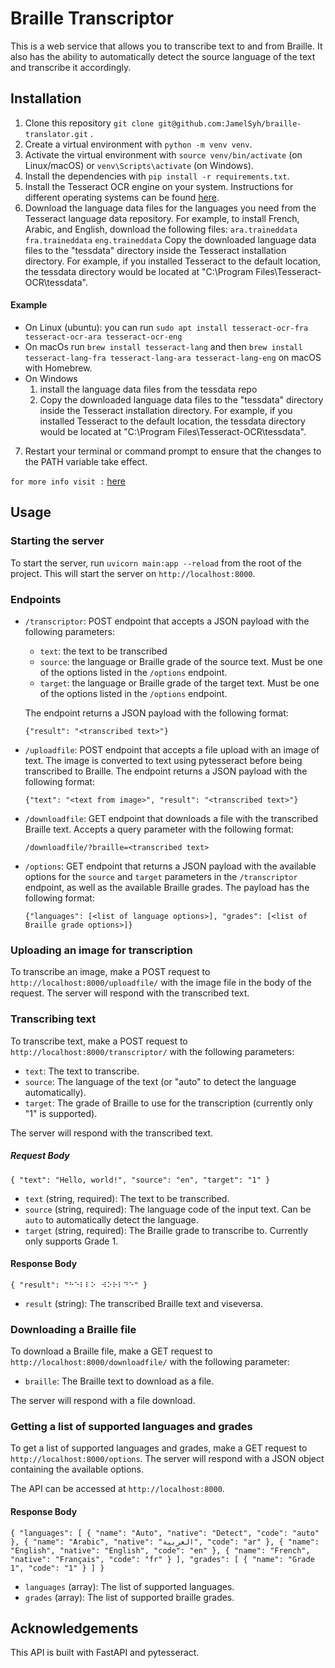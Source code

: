 # Braille Transcriptor

This is a web service that allows you to transcribe text to and from Braille. It also has the ability to automatically detect the source language of the text and transcribe it accordingly. 

## Installation

1. Clone this repository `git clone git@github.com:JamelSyh/braille-translator.git` .
2. Create a virtual environment with `python -m venv venv`.
3. Activate the virtual environment with `source venv/bin/activate` (on Linux/macOS) or `venv\Scripts\activate` (on Windows).
4. Install the dependencies with `pip install -r requirements.txt`.
5. Install the Tesseract OCR engine on your system. Instructions for different operating systems can be found [here](https://github.com/tesseract-ocr/tesseract).
6. Download the language data files for the languages you need from the Tesseract language data repository. For example, to install French, Arabic, and English, download the following files:
`ara.traineddata`
`fra.traineddata`
`eng.traineddata`
Copy the downloaded language data files to the "tessdata" directory inside the Tesseract installation directory. For example, if you installed Tesseract to the default location, the tessdata directory would be located at "C:\Program Files\Tesseract-OCR\tessdata".

#### Example

- On Linux (ubuntu):
  you can run `sudo apt install tesseract-ocr-fra tesseract-ocr-ara tesseract-ocr-eng`
- On macOs
  run `brew install tesseract-lang` and then `brew install tesseract-lang-fra tesseract-lang-ara tesseract-lang-eng` on macOS with Homebrew.
- On Windows
  1. install the language data files from the tessdata repo
  2. Copy the downloaded language data files to the "tessdata" directory inside the Tesseract installation directory. For example, if you installed Tesseract to the default location, the tessdata directory would be located at "C:\Program Files\Tesseract-OCR\tessdata".

7. Restart your terminal or command prompt to ensure that the changes to the PATH variable take effect.

`for more info visit :` [here](https://github.com/tesseract-ocr/tesseract)



## Usage

### Starting the server

To start the server, run `uvicorn main:app --reload` from the root of the project. This will start the server on `http://localhost:8000`.

### Endpoints
- `/transcriptor`: POST endpoint that accepts a JSON payload with the following parameters:
    - `text`: the text to be transcribed
    - `source`: the language or Braille grade of the source text. Must be one of the options listed in the `/options` endpoint.
    - `target`: the language or Braille grade of the target text. Must be one of the options listed in the `/options` endpoint.
    
    The endpoint returns a JSON payload with the following format:
    ```
    {"result": "<transcribed text>"}
    ```
    
- `/uploadfile`: POST endpoint that accepts a file upload with an image of text. The image is converted to text using pytesseract before being transcribed to Braille. The endpoint returns a JSON payload with the following format:
    ```
    {"text": "<text from image>", "result": "<transcribed text>"}
    ```

- `/downloadfile`: GET endpoint that downloads a file with the transcribed Braille text. Accepts a query parameter with the following format:
    ```
    /downloadfile/?braille=<transcribed text>
    ```

- `/options`: GET endpoint that returns a JSON payload with the available options for the `source` and `target` parameters in the `/transcriptor` endpoint, as well as the available Braille grades. The payload has the following format:
    ```
    {"languages": [<list of language options>], "grades": [<list of Braille grade options>]}
    ```

### Uploading an image for transcription

To transcribe an image, make a POST request to `http://localhost:8000/uploadfile/` with the image file in the body of the request. The server will respond with the transcribed text.

### Transcribing text

To transcribe text, make a POST request to `http://localhost:8000/transcriptor/` with the following parameters:

- `text`: The text to transcribe.
- `source`: The language of the text (or "auto" to detect the language automatically).
- `target`: The grade of Braille to use for the transcription (currently only "1" is supported).

The server will respond with the transcribed text.

##### Request Body
`{
"text": "Hello, world!",
"source": "en",
"target": "1"
}`
- `text` (string, required): The text to be transcribed.
- `source` (string, required): The language code of the input text. Can be `auto` to automatically detect the language.
- `target` (string, required): The Braille grade to transcribe to. Currently only supports Grade 1.

#### Response Body
`{
"result": "⠓⠑⠇⠇⠕⠀⠺⠕⠗⠇⠙⠑"
}`
- `result` (string): The transcribed Braille text and viseversa.

### Downloading a Braille file

To download a Braille file, make a GET request to `http://localhost:8000/downloadfile/` with the following parameter:

- `braille`: The Braille text to download as a file.

The server will respond with a file download.

### Getting a list of supported languages and grades

To get a list of supported languages and grades, make a GET request to `http://localhost:8000/options`. The server will respond with a JSON object containing the available options.

The API can be accessed at `http://localhost:8000`.

#### Response Body
`{
"languages": [
{
"name": "Auto",
"native": "Detect",
"code": "auto"
},
{
"name": "Arabic",
"native": "العربية",
"code": "ar"
},
{
"name": "English",
"native": "English",
"code": "en"
},
{
"name": "French",
"native": "Français",
"code": "fr"
}
],
"grades": [
{
"name": "Grade 1",
"code": "1"
}
]
}`
- `languages` (array): The list of supported languages.
- `grades` (array): The list of supported braille grades.

    
## Acknowledgements
This API is built with FastAPI and pytesseract.

